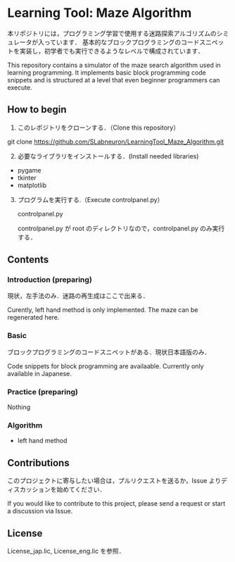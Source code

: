 # Learning Tool: Maze Algorithm

本リポジトリには，プログラミング学習で使用する迷路探索アルゴリズムのシミュレータが入っています．
基本的なブロックプログラミングのコードスニペットを実装し，初学者でも実行できるようなレベルで構成されています．

This repository contains a simulator of the maze search algorithm used in learning programming.
It implements basic block programming code snippets and is structured at a level that even beginner programmers can execute.

## How to begin

1. このレポジトリをクローンする．（Clone this repository）

  git clone https://github.com/SLabneuron/LearningTool_Maze_Algorithm.git
   
2. 必要なライブラリをインストールする．(Install needed libraries)

  - pygame
  - tkinter
  - matplotlib

3. プログラムを実行する.（Execute controlpanel.py）

   controlpanel.py

   controlpanel.py が root のディレクトリなので，controlpanel.py のみ実行する．


## Contents

  ### Introduction (preparing)

  現状，左手法のみ．迷路の再生成はここで出来る．
  
  Curently, left hand method is only implemented. 
  The maze can be regenerated here.


  ### Basic

  ブロックプログラミングのコードスニペットがある．現状日本語版のみ．
  
  Code snippets for block programming are availaable.
  Currently only available in Japanese.


  ### Practice (preparing)

  Nothing
  

  ### Algorithm
  - left hand method



## Contributions

  このプロジェクトに寄与したい場合は，プルリクエストを送るか，Issue よりディスカッションを始めてください．

  If you would like to contribute to this project, please send a request or start a discussion via Issue.

## License

  License_jap.lic, License_eng.lic を参照．

   
